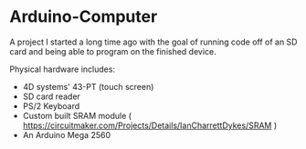 # Arduino-Computer
A project I started a long time ago with the goal of running code off of an SD card and being able to program on the finished device. 

Physical hardware includes:
 - 4D systems' 43-PT (touch screen)
 - SD card reader
 - PS/2 Keyboard
 - Custom built SRAM module ( https://circuitmaker.com/Projects/Details/IanCharrettDykes/SRAM )
 - An Arduino Mega 2560
